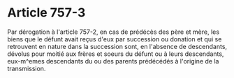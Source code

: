 # Article 757-3

Par dérogation à l'article 757-2, en cas de prédécès des père et mère, les biens que le défunt avait reçus d'eux par succession ou donation et qui se retrouvent en nature dans la succession sont, en l'absence de descendants, dévolus pour moitié aux frères et soeurs du défunt ou à leurs descendants, eux-m^emes descendants du ou des parents prédécédés à l'origine de la transmission.